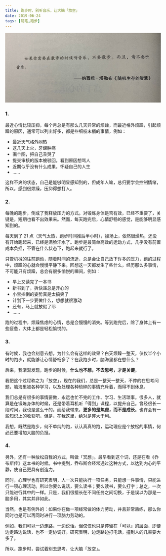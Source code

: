 ```yaml
---
title: 跑步时，别听音乐，让大脑「放空」
date: 2019-06-24
tags: [随笔,跑步]
---
```


![](../image/about_life/IMG_3575.jpeg)

### 1. 
最近心情比较压抑，每个月总是有那么几天异常的烦躁，而最近格外烦躁，引起烦躁的原因，通常可以列出好多，都是些细枝末梢的事情，例如：

- 最近天气格外闷热
- 这几天上火，牙龈肿痛
- 画个图，把自己丑哭了
- 提交审核的版本被驳回，看到原因想骂人
- 近期似乎没有什么成果，怀疑自己的人生
- ……

这样不爽的状态，自己是能够明显感知到的，但成年人嘛，总归要学会控制情绪，所以，感到很烦躁，压抑得想打人。

### 2. 
每晚的跑步，倒成了我释放压力的方式。对锻炼身体是否有效，已经不重要了，关键是，短期也看不出效果来。然而，每天跑完后，心情舒畅的感觉，是能够明显感知到的。

每天到了 21 点（天气太热，跑步时间推后半小时），操场上，依然很燥热，还没有开始跑起来，已经是满脸汗水了。跑步是最简单高效的运动方式，几乎没有前置成本负担，不管在什么状态下，跑起来就行了。

只管机械的往前跑动，随着时间的流逝，总是会让自己放下许多的压力，跑的过程中，烦躁的心就会慢慢平静下来。回想这一天都发生了些什么，经历那么多事情，不可能只有烦躁，总会有很多愉悦的瞬间，例如：

- 早上又读完了一本书
- 新书到了，拆快递总是开心的
- 小宝摔倒的姿势真是太搞笑了
- 计划下一步要做什么，想想就很激动
- 还有，马上就放假了耶
- ……

跑的过程中，烦躁焦虑的心情，总是会慢慢的消失。等到跑完后，除了身体上有一些疲惫，大体上都是轻松愉悦的。

### 3. 
有时候，我也会刻意去想，为什么会有这样的效果？白天烦躁一整天，仅仅半个小时的跑步，就能够让心情舒畅多了？在我跑步时，脑海里都在想什么？

后来，我渐渐发现，跑步的时候，**什么也不想，不去思考，才是关键**。

我把这个过程称之为「放空」，现在的我们，总是一整天一整天，不停的在思考问题，脑海里被各种学习，以及处理各种琐碎的事情充斥着，而得不到休息。

我们总是有很多的事情要做，永远也忙不完的工作、学习、生活琐事。很多人，就算是在锻炼身体的时候，还是带着耳机听「得到」课程，以提升自己。曾经很长一段时间，我也是这么干的，而给我带来，**更多的是焦虑，而不是成长**。也许会有一些知识上的收获吧，但是，在我这里，绝对是弊大于利。

我想，既然是跑步，何不单纯的跑，认认真真的跑，运动理应是个放松的事情，何必还要增加大脑的负担。

### 4.
另外，还有一种放松自我的方式，叫做「冥想」。最早看到这个词，还是在看《乔布斯传》这本书的时候。书中提到，乔布斯会经常通过这种方式，以达到内心的平静，使自己更具有创造力。

同时，心理学也有研究表明，人一次只能执行一项任务，只能想一件事情，只能进行一项心理活动。所以你要么说话，要么读书；要么读书，要么打字；总之，一次只能进行其中的一样。只是，我们很擅长在不同任务之间切换，于是误以为那是一脑多用，其实并非如此。  

当然，也是有例外的：如果你在做一项经常做的体力劳动，并且非常熟练，那么你同时也是可以再同时进行一项脑力劳动的。

例如，我们可以一边走路，一边说话。但仅仅也只是停留在「可以」的层面，即便边走路边说话，也不一定协调好。研究表明，边走路边打电话，撞到人的几率要大多了。

所以，跑步时，尝试着别去思考，让大脑「放空」。